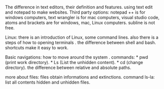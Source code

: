 The difference in text editors, their definition and features. using text edit and notepad to make websites. Third party options: notepad ++ is for windows computers, text wrangler is for mac computers, visual studio code, atoms and brackets are for windows, mac, Linux computers. subline is not free.

Linux: there is an introduction of Linux, some command lines. also there is a steps of how to opening terminals . the difference between shell and bash. shortcuts make it easy to work.

Basic navigations:  how to move around the system . commands: * pwd (print work directory). * Ls (List the unhidden content). * cd (change directory). the difference between relative and absolute paths.

more about files: files obtain informations and extinctions. command ls-la: list all contents hidden and unhidden files.   